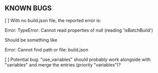 ## KNOWN BUGS

[ ] With no build.json file, the reported error is:

Error: TypeError: Cannot read properties of null (reading 'isBatchBuild')

Should be something like

Error: Cannot find path or file: build.json

[ ] Potential bug: "use_variables" should probably work alongside with "variables" and merge the entries (priority "variables")?

